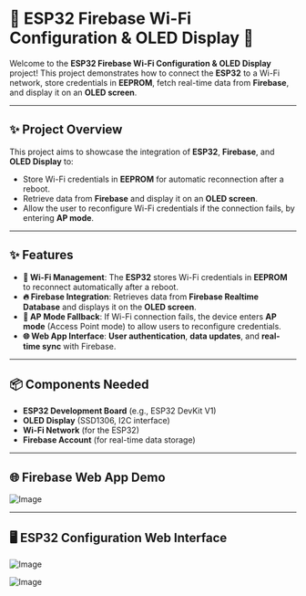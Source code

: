 # 🌟 **ESP32 Firebase Wi-Fi Configuration & OLED Display** 🌟

Welcome to the **ESP32 Firebase Wi-Fi Configuration & OLED Display** project! This project demonstrates how to connect the **ESP32** to a Wi-Fi network, store credentials in **EEPROM**, fetch real-time data from **Firebase**, and display it on an **OLED screen**.

---

## ✨ **Project Overview**

This project aims to showcase the integration of **ESP32**, **Firebase**, and **OLED Display** to:
- Store Wi-Fi credentials in **EEPROM** for automatic reconnection after a reboot.
- Retrieve data from **Firebase** and display it on an **OLED screen**.
- Allow the user to reconfigure Wi-Fi credentials if the connection fails, by entering **AP mode**.

---

## ✨ **Features**

- **📶 Wi-Fi Management**: The **ESP32** stores Wi-Fi credentials in **EEPROM** to reconnect automatically after a reboot.
- **🔥 Firebase Integration**: Retrieves data from **Firebase Realtime Database** and displays it on the **OLED screen**.
- **🔄 AP Mode Fallback**: If Wi-Fi connection fails, the device enters **AP mode** (Access Point mode) to allow users to reconfigure credentials.
- **🌐 Web App Interface**: **User authentication**, **data updates**, and **real-time sync** with Firebase.

---

## 📦 **Components Needed**

- **ESP32 Development Board** (e.g., ESP32 DevKit V1)
- **OLED Display** (SSD1306, I2C interface)
- **Wi-Fi Network** (for the ESP32)
- **Firebase Account** (for real-time data storage)

---

## 🌐 **Firebase Web App Demo**
![Image](https://github.com/user-attachments/assets/0e16c78b-ba4c-4ea3-bbe2-e0f08eefbd06)

---

## 🖥️ **ESP32 Configuration Web Interface**
![Image](https://github.com/user-attachments/assets/1592db3d-aba8-4ed0-b926-03b6a4331552)

![Image](https://github.com/user-attachments/assets/87b99f82-b645-4f40-a6d9-2aabfdac0340)




